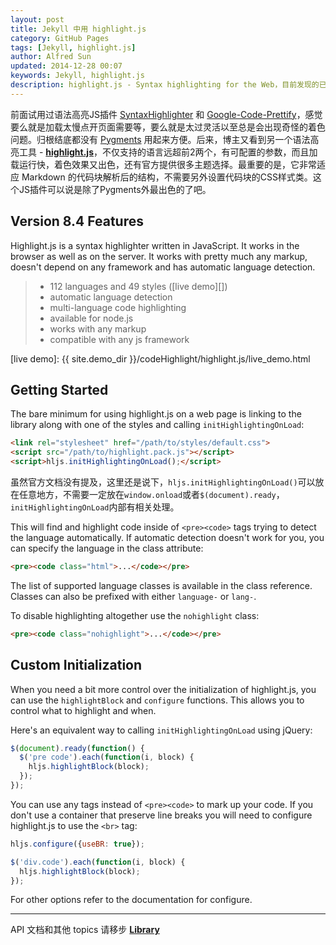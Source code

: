 ```yaml
---
layout: post
title: Jekyll 中用 highlight.js
category: GitHub Pages
tags: [Jekyll, highlight.js]
author: Alfred Sun
updated: 2014-12-28 00:07
keywords: Jekyll, highlight.js
description: highlight.js - Syntax highlighting for the Web，目前发现的已知兼容 Markdown 最出色的语法高亮Javascript插件。
---
```


前面试用过语法高亮JS插件 [SyntaxHighlighter](http://localhost:4000/blog/2014/12/15/Use-Syntaxhighlighter-for-Jekyll/) 和 [Google-Code-Prettify](http://localhost:4000/blog/2014/12/15/Use-google-code-prettify-for-jekyll/)，感觉要么就是加载太慢点开页面需要等，要么就是太过灵活以至总是会出现奇怪的着色问题。归根结底都没有 [Pygments](http://pygments.org) 用起来方便。后来，博主又看到另一个语法高亮工具 - **[highlight.js](https://highlightjs.org/ "Syntax highlighting for the Web")**，不仅支持的语言远超前2两个，有可配置的参数，而且加载运行快，着色效果又出色，还有官方提供很多主题选择。最重要的是，它非常适应 Markdown 的代码块解析后的结构，不需要另外设置代码块的CSS样式类。这个JS插件可以说是除了Pygments外最出色的了吧。


## Version 8.4 Features

Highlight.js is a syntax highlighter written in JavaScript. It works in the browser as well as on the server. It works with pretty much any markup, doesn't depend on any framework and has automatic language detection.

> - 112 languages and 49 styles ([live demo][])
> - automatic language detection
> - multi-language code highlighting
> - available for node.js
> - works with any markup
> - compatible with any js framework

[live demo]: {{ site.demo_dir }}/codeHighlight/highlight.js/live_demo.html

<!--more-->


## Getting Started

The bare minimum for using highlight.js on a web page is linking to the library along with one of the styles and calling `initHighlightingOnLoad`:

```html
<link rel="stylesheet" href="/path/to/styles/default.css">
<script src="/path/to/highlight.pack.js"></script>
<script>hljs.initHighlightingOnLoad();</script>
```

虽然官方文档没有提及，这里还是说下，`hljs.initHighlightingOnLoad()`可以放在任意地方，不需要一定放在`window.onload`或者`$(document).ready`，`initHighlightingOnLoad`内部有相关处理。

This will find and highlight code inside of `<pre><code>` tags trying to detect the language automatically. If automatic detection doesn't work for you, you can specify the language in the class attribute:

```html
<pre><code class="html">...</code></pre>
```

The list of supported language classes is available in the class reference. Classes can also be prefixed with either `language-` or `lang-`.

To disable highlighting altogether use the `nohighlight` class:

```html
<pre><code class="nohighlight">...</code></pre>
```


## Custom Initialization

When you need a bit more control over the initialization of highlight.js, you can use the `highlightBlock` and `configure` functions. This allows you to control what to highlight and when.

Here's an equivalent way to calling `initHighlightingOnLoad` using jQuery:

```js
$(document).ready(function() {
  $('pre code').each(function(i, block) {
    hljs.highlightBlock(block);
  });
});
```

You can use any tags instead of `<pre><code>` to mark up your code. If you don't use a container that preserve line breaks you will need to configure highlight.js to use the `<br>` tag:

```js
hljs.configure({useBR: true});

$('div.code').each(function(i, block) {
  hljs.highlightBlock(block);
});
```

For other options refer to the documentation for configure.


- - - - - -

API 文档和其他 topics 请移步 [**Library**](http://highlightjs.readthedocs.org "highlight.js developer documentation")

